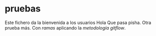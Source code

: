 ﻿# pruebas
Este fichero da la bienvenida a los usuarios
Hola
Que pasa pisha.
Otra prueba más.
Con *ramas* aplicando la *metodología gitflow*.
